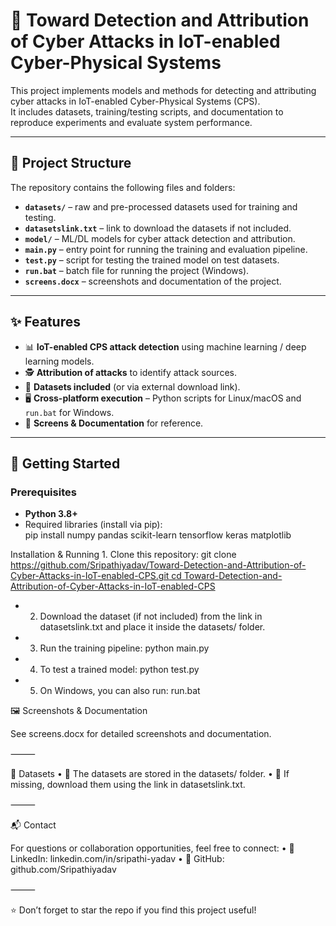 # 🔐 Toward Detection and Attribution of Cyber Attacks in IoT-enabled Cyber-Physical Systems

This project implements models and methods for detecting and attributing cyber attacks in IoT-enabled Cyber-Physical Systems (CPS).  
It includes datasets, training/testing scripts, and documentation to reproduce experiments and evaluate system performance.  

---

## 📂 Project Structure

The repository contains the following files and folders:

- **`datasets/`** – raw and pre-processed datasets used for training and testing.  
- **`datasetslink.txt`** – link to download the datasets if not included.  
- **`model/`** – ML/DL models for cyber attack detection and attribution.  
- **`main.py`** – entry point for running the training and evaluation pipeline.  
- **`test.py`** – script for testing the trained model on test datasets.  
- **`run.bat`** – batch file for running the project (Windows).  
- **`screens.docx`** – screenshots and documentation of the project.  

---

## ✨ Features

- 📊 **IoT-enabled CPS attack detection** using machine learning / deep learning models.  
- 🕵️ **Attribution of attacks** to identify attack sources.  
- 📁 **Datasets included** (or via external download link).  
- 🖥 **Cross-platform execution** – Python scripts for Linux/macOS and `run.bat` for Windows.  
- 📑 **Screens & Documentation** for reference.  

---

## 🚀 Getting Started

### Prerequisites

- **Python 3.8+**  
- Required libraries (install via pip):  
pip install numpy pandas scikit-learn tensorflow keras matplotlib


Installation & Running
	1.	Clone this repository:
git clone[ https://github.com/Sripathiyadav/Toward-Detection-and-Attribution-of-Cyber-Attacks-in-IoT-enabled-CPS.git
cd Toward-Detection-and-Attribution-of-Cyber-Attacks-in-IoT-enabled-CPS](https://github.com/Sripathiyadav/Toward-Detection-and-Attribution-of-Cyber-Attacks-in-IoT-enabled-Cyber-physical-Systems-.git)
-	2.	Download the dataset (if not included) from the link in datasetslink.txt and place it inside the datasets/ folder.
-	3.	Run the training pipeline:
python main.py
-	4.	To test a trained model:
python test.py
-	5.	On Windows, you can also run:
run.bat

🖼 Screenshots & Documentation

See screens.docx for detailed screenshots and documentation.

⸻

📜 Datasets
	•	📁 The datasets are stored in the datasets/ folder.
	•	🔗 If missing, download them using the link in datasetslink.txt.

⸻

📬 Contact

For questions or collaboration opportunities, feel free to connect:
	•	💼 LinkedIn: linkedin.com/in/sripathi-yadav
	•	🐙 GitHub: github.com/Sripathiyadav

⸻

⭐ Don’t forget to star the repo if you find this project useful!
